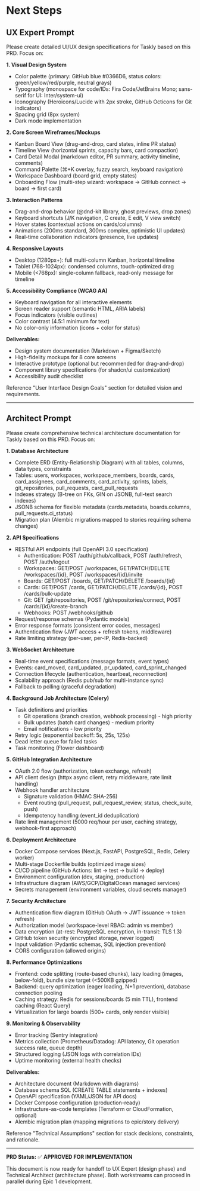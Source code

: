 # Next Steps

## UX Expert Prompt

Please create detailed UI/UX design specifications for Taskly based on this PRD. Focus on:

**1. Visual Design System**
- Color palette (primary: GitHub blue #0366D6, status colors: green/yellow/red/purple, neutral grays)
- Typography (monospace for code/IDs: Fira Code/JetBrains Mono; sans-serif for UI: Inter/system-ui)
- Iconography (Heroicons/Lucide with 2px stroke, GitHub Octicons for Git indicators)
- Spacing grid (8px system)
- Dark mode implementation

**2. Core Screen Wireframes/Mockups**
- Kanban Board View (drag-and-drop, card states, inline PR status)
- Timeline View (horizontal sprints, capacity bars, card compaction)
- Card Detail Modal (markdown editor, PR summary, activity timeline, comments)
- Command Palette (⌘+K overlay, fuzzy search, keyboard navigation)
- Workspace Dashboard (board grid, empty states)
- Onboarding Flow (multi-step wizard: workspace → GitHub connect → board → first card)

**3. Interaction Patterns**
- Drag-and-drop behavior (@dnd-kit library, ghost previews, drop zones)
- Keyboard shortcuts (J/K navigation, C create, E edit, V view switch)
- Hover states (contextual actions on cards/columns)
- Animations (200ms standard, 300ms complex, optimistic UI updates)
- Real-time collaboration indicators (presence, live updates)

**4. Responsive Layouts**
- Desktop (1280px+): full multi-column Kanban, horizontal timeline
- Tablet (768-1024px): condensed columns, touch-optimized drag
- Mobile (<768px): single-column fallback, read-only message for timeline

**5. Accessibility Compliance (WCAG AA)**
- Keyboard navigation for all interactive elements
- Screen reader support (semantic HTML, ARIA labels)
- Focus indicators (visible outlines)
- Color contrast (4.5:1 minimum for text)
- No color-only information (icons + color for status)

**Deliverables:**
- Design system documentation (Markdown + Figma/Sketch)
- High-fidelity mockups for 8 core screens
- Interactive prototype (optional but recommended for drag-and-drop)
- Component library specifications (for shadcn/ui customization)
- Accessibility audit checklist

Reference "User Interface Design Goals" section for detailed vision and requirements.

---

## Architect Prompt

Please create comprehensive technical architecture documentation for Taskly based on this PRD. Focus on:

**1. Database Architecture**
- Complete ERD (Entity-Relationship Diagram) with all tables, columns, data types, constraints
- Tables: users, workspaces, workspace_members, boards, cards, card_assignees, card_comments, card_activity, sprints, labels, git_repositories, pull_requests, card_pull_requests
- Indexes strategy (B-tree on FKs, GIN on JSONB, full-text search indexes)
- JSONB schema for flexible metadata (cards.metadata, boards.columns, pull_requests.ci_status)
- Migration plan (Alembic migrations mapped to stories requiring schema changes)

**2. API Specifications**
- RESTful API endpoints (full OpenAPI 3.0 specification)
  - Authentication: POST /auth/github/callback, POST /auth/refresh, POST /auth/logout
  - Workspaces: GET/POST /workspaces, GET/PATCH/DELETE /workspaces/{id}, POST /workspaces/{id}/invite
  - Boards: GET/POST /boards, GET/PATCH/DELETE /boards/{id}
  - Cards: GET/POST /cards, GET/PATCH/DELETE /cards/{id}, POST /cards/bulk-update
  - Git: GET /git/repositories, POST /git/repositories/connect, POST /cards/{id}/create-branch
  - Webhooks: POST /webhooks/github
- Request/response schemas (Pydantic models)
- Error response formats (consistent error codes, messages)
- Authentication flow (JWT access + refresh tokens, middleware)
- Rate limiting strategy (per-user, per-IP, Redis-backed)

**3. WebSocket Architecture**
- Real-time event specifications (message formats, event types)
- Events: card_moved, card_updated, pr_updated, card_sprint_changed
- Connection lifecycle (authentication, heartbeat, reconnection)
- Scalability approach (Redis pub/sub for multi-instance sync)
- Fallback to polling (graceful degradation)

**4. Background Job Architecture (Celery)**
- Task definitions and priorities
  - Git operations (branch creation, webhook processing) - high priority
  - Bulk updates (batch card changes) - medium priority
  - Email notifications - low priority
- Retry logic (exponential backoff: 5s, 25s, 125s)
- Dead letter queue for failed tasks
- Task monitoring (Flower dashboard)

**5. GitHub Integration Architecture**
- OAuth 2.0 flow (authorization, token exchange, refresh)
- API client design (httpx async client, retry middleware, rate limit handling)
- Webhook handler architecture
  - Signature validation (HMAC SHA-256)
  - Event routing (pull_request, pull_request_review, status, check_suite, push)
  - Idempotency handling (event_id deduplication)
- Rate limit management (5000 req/hour per user, caching strategy, webhook-first approach)

**6. Deployment Architecture**
- Docker Compose services (Next.js, FastAPI, PostgreSQL, Redis, Celery worker)
- Multi-stage Dockerfile builds (optimized image sizes)
- CI/CD pipeline (GitHub Actions: lint → test → build → deploy)
- Environment configuration (dev, staging, production)
- Infrastructure diagram (AWS/GCP/DigitalOcean managed services)
- Secrets management (environment variables, cloud secrets manager)

**7. Security Architecture**
- Authentication flow diagram (GitHub OAuth → JWT issuance → token refresh)
- Authorization model (workspace-level RBAC: admin vs member)
- Data encryption (at-rest: PostgreSQL encryption, in-transit: TLS 1.3)
- GitHub token security (encrypted storage, never logged)
- Input validation (Pydantic schemas, SQL injection prevention)
- CORS configuration (allowed origins)

**8. Performance Optimizations**
- Frontend: code splitting (route-based chunks), lazy loading (images, below-fold), bundle size target (<500KB gzipped)
- Backend: query optimization (eager loading, N+1 prevention), database connection pooling
- Caching strategy: Redis for sessions/boards (5 min TTL), frontend caching (React Query)
- Virtualization for large boards (500+ cards, only render visible)

**9. Monitoring & Observability**
- Error tracking (Sentry integration)
- Metrics collection (Prometheus/Datadog: API latency, Git operation success rate, queue depth)
- Structured logging (JSON logs with correlation IDs)
- Uptime monitoring (external health checks)

**Deliverables:**
- Architecture document (Markdown with diagrams)
- Database schema SQL (CREATE TABLE statements + indexes)
- OpenAPI specification (YAML/JSON for API docs)
- Docker Compose configuration (production-ready)
- Infrastructure-as-code templates (Terraform or CloudFormation, optional)
- Alembic migration plan (mapping migrations to epic/story delivery)

Reference "Technical Assumptions" section for stack decisions, constraints, and rationale.

---

**PRD Status:** ✅ **APPROVED FOR IMPLEMENTATION**

This document is now ready for handoff to UX Expert (design phase) and Technical Architect (architecture phase). Both workstreams can proceed in parallel during Epic 1 development.
